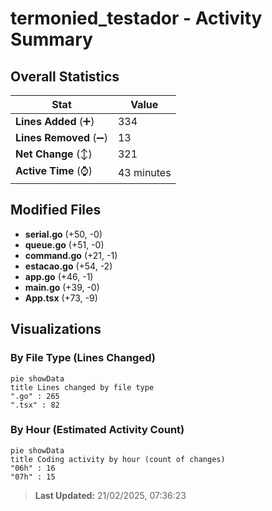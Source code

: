 # termonied_testador - Activity Summary 

## Overall Statistics

| Stat                   | Value                                                             |
| ---------------------- | ----------------------------------------------------------------- |
| **Lines Added** (➕)   | 334                                          |
| **Lines Removed** (➖) | 13                                        |
| **Net Change** (↕)    | 321                |
| **Active Time** (⌚)   | 43 minutes |


## Modified Files
- **serial.go** (+50, -0)
- **queue.go** (+51, -0)
- **command.go** (+21, -1)
- **estacao.go** (+54, -2)
- **app.go** (+46, -1)
- **main.go** (+39, -0)
- **App.tsx** (+73, -9)

## Visualizations

### By File Type (Lines Changed)

```mermaid
pie showData
title Lines changed by file type
".go" : 265
".tsx" : 82
```

### By Hour (Estimated Activity Count)

```mermaid
pie showData
title Coding activity by hour (count of changes)
"06h" : 16
"07h" : 15
```


> **Last Updated:** 21/02/2025, 07:36:23